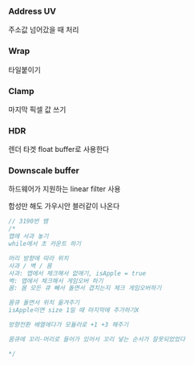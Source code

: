 ### Address UV

주소값 넘어갔을 때 처리 

### Wrap

타일붙이기

### Clamp

마지막 픽셀 값 쓰기

### HDR

렌더 타겟 float buffer로 사용한다

### Downscale buffer

하드웨어가 지원하는 linear filter 사용

합성만 해도 가우시안 블러같이 나온다 

```cpp
// 3190번 뱀
/*
맵에 사과 놓기
while에서 초 카운트 하기

머리 방향에 따라 위치
사과 / 벽 / 몸
사과: 맵에서 체크해서 없애기, isApple = true
벽: 맵에서 체크해서 게임오버 하기
몸: 몸 모든 큐 빼서 돌면서 겹치는지 체크 게임오버하기

몸큐 돌면서 위치 옮겨주기
isApple이면 size 1일 때 마지막에 추가하기X

방향전환 배열에다가 모듈러로 +1 +3 해주기

몸큐에 꼬리-머리로 들어가 있어서 꼬리 넣는 순서가 잘못되었었다

*/
```
